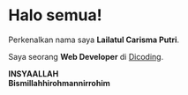 # Halo semua! 

Perkenalkan nama saya **Lailatul Carisma Putri**.<br>

Saya seorang **Web Developer** di [Dicoding](https://www.dicoding.com/).<br>

**INSYAALLAH**<br>
**Bismillahhirohmannirrohim**
